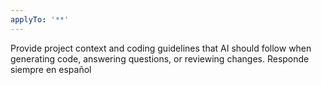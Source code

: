 ```yaml
---
applyTo: '**'
---
```

Provide project context and coding guidelines that AI should follow when generating code, answering questions, or reviewing changes.
Responde siempre en español
